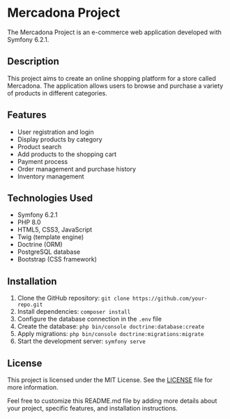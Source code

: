 # Mercadona Project

The Mercadona Project is an e-commerce web application developed with Symfony 6.2.1.

## Description
This project aims to create an online shopping platform for a store called Mercadona. The application allows users to browse and purchase a variety of products in different categories.

## Features
- User registration and login
- Display products by category
- Product search
- Add products to the shopping cart
- Payment process
- Order management and purchase history
- Inventory management

## Technologies Used
- Symfony 6.2.1
- PHP 8.0
- HTML5, CSS3, JavaScript
- Twig (template engine)
- Doctrine (ORM)
- PostgreSQL database
- Bootstrap (CSS framework)

## Installation
1. Clone the GitHub repository: `git clone https://github.com/your-repo.git`
2. Install dependencies: `composer install`
3. Configure the database connection in the `.env` file
4. Create the database: `php bin/console doctrine:database:create`
5. Apply migrations: `php bin/console doctrine:migrations:migrate`
6. Start the development server: `symfony serve`

## License
This project is licensed under the MIT License. See the [LICENSE](LICENSE) file for more information.

Feel free to customize this README.md file by adding more details about your project, specific features, and installation instructions.
